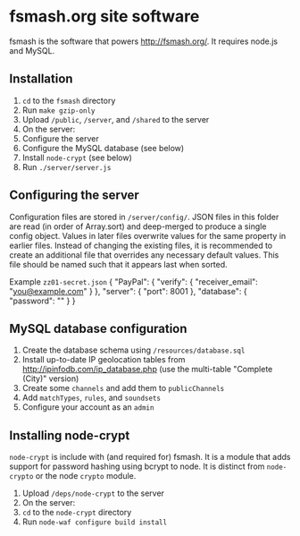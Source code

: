 fsmash.org site software
========================

fsmash is the software that powers <http://fsmash.org/>. It requires node.js and MySQL.

Installation
------------

1. `cd` to the `fsmash` directory
2. Run `make gzip-only`
3. Upload `/public`, `/server`, and `/shared` to the server
4. On the server:
5. Configure the server
6. Configure the MySQL database (see below)
7. Install `node-crypt` (see below)
8. Run `./server/server.js`

Configuring the server
----------------------

Configuration files are stored in `/server/config/`. JSON files in this folder are read (in order of Array.sort) and deep-merged to produce a single config object. Values in later files overwrite values for the same property in earlier files. Instead of changing the existing files, it is recommended to create an additional file that overrides any necessary default values. This file should be named such that it appears last when sorted.

Example `zz01-secret.json`
	{
		"PayPal": {
			"verify": {
				"receiver_email": "you@example.com"
			}
		},
		"server": {
			"port": 8001
		},
		"database": {
			"password": ""
		}
	}

MySQL database configuration
----------------------------

1. Create the database schema using `/resources/database.sql`
2. Install up-to-date IP geolocation tables from <http://ipinfodb.com/ip_database.php> (use the multi-table "Complete (City)" version)
3. Create some `channels` and add them to `publicChannels`
4. Add `matchTypes`, `rules`, and `soundsets`
5. Configure your account as an `admin`

Installing node-crypt
---------------------

`node-crypt` is include with (and required for) fsmash. It is a module that adds support for password hashing using bcrypt to node. It is distinct from `node-crypto` or the node `crypto` module.

1. Upload `/deps/node-crypt` to the server
2. On the server:
3. `cd` to the `node-crypt` directory
4. Run `node-waf configure build install`
